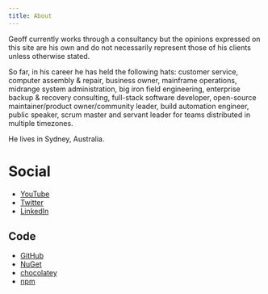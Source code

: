```yaml
---
title: About
---
```


Geoff currently works through a consultancy but the opinions expressed on this site are his own and do not necessarily represent those of his clients unless otherwise stated.

So far, in his career he has held the following hats: customer service, computer assembly & repair, business owner, mainframe operations, midrange system administration, big iron field engineering, enterprise backup & recovery consulting, full-stack software developer, open-source maintainer/product owner/community leader, build automation engineer, public speaker, scrum master and servant leader for teams distributed in multiple timezones.

He lives in Sydney, Australia.

# Social

- [YouTube](https://youtube.com/c/geoffreyhuntley)
- [Twitter](https://twitter.com/geoffreyhuntley)
- [LinkedIn](https://www.linkedin.com/in/geoffreyhuntley)

## Code

- [GitHub](https://github.com/ghuntley)
- [NuGet](https://www.nuget.org/profiles/ghuntley/)
- [chocolatey](https://chocolatey.org/profiles/ghuntley)
- [npm](https://npmjs.org/~ghuntley)
